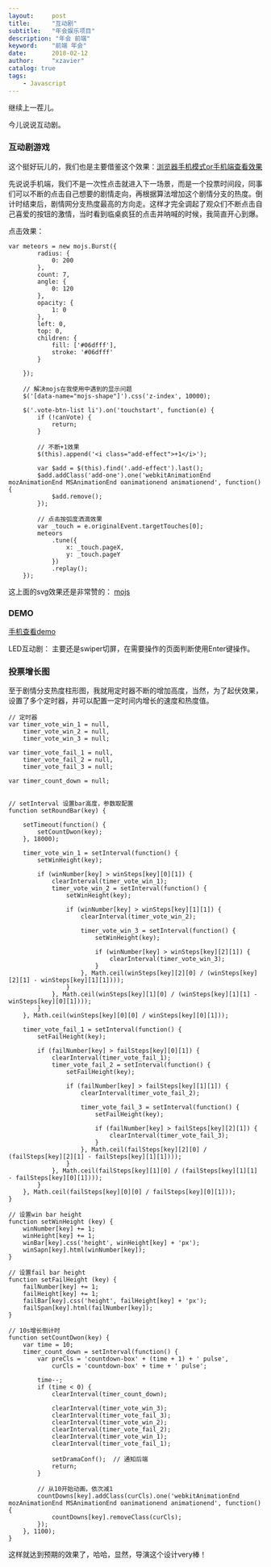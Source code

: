 ```yaml
---
layout:     post
title:      "互动剧"
subtitle:   "年会娱乐项目"
description: "年会 前端"
keyword:    "前端 年会"
date:       2018-02-12
author:     "xzavier"
catalog: true
tags:
    - Javascript
---
```


继续上一茬儿。

今儿说说互动剧。

### 互动剧游戏

这个挺好玩儿的，我们也是主要借鉴这个效果：[浏览器手机模式or手机端查看效果][1]

先说说手机端，我们不是一次性点击就进入下一场景，而是一个投票时间段，同事们可以不断的点击自己想要的剧情走向，再根据算法增加这个剧情分支的热度。倒计时结束后，剧情网分支热度最高的方向走。这样才完全调起了观众们不断点击自己喜爱的按钮的激情，当时看到临桌疯狂的点击并呐喊的时候，我简直开心到爆。

点击效果：

    var meteors = new mojs.Burst({
            radius: {
                0: 200
            },
            count: 7,
            angle: {
                0: 120
            },
            opacity: {
                1: 0
            },
            left: 0,
            top: 0,
            children: {
                fill: ['#06dfff'],
                stroke: '#06dfff'
            }
    
        });
        
        // 解决mojs在我使用中遇到的显示问题
        $('[data-name="mojs-shape"]').css('z-index', 10000);
    
        $('.vote-btn-list li').on('touchstart', function(e) {
            if (!canVote) {
                return;
            }
            
            // 不断+1效果
            $(this).append('<i class="add-effect">+1</i>');
    
            var $add = $(this).find('.add-effect').last();
            $add.addClass('add-one').one('webkitAnimationEnd mozAnimationEnd MSAnimationEnd oanimationend animationend', function() {
                $add.remove();
            });
            
            // 点击按弧度洒滴效果
            var _touch = e.originalEvent.targetTouches[0];
            meteors
                .tune({
                    x: _touch.pageX,
                    y: _touch.pageY
                })
                .replay();
        });


这上面的svg效果还是非常赞的： [mojs][2]

### DEMO

[手机查看demo][3]

LED互动剧：
主要还是swiper切屏，在需要操作的页面判断使用Enter键操作。

### 投票增长图

至于剧情分支热度柱形图，我就用定时器不断的增加高度，当然，为了起伏效果，设置了多个定时器，并可以配置一定时间内增长的速度和热度值。

    // 定时器
    var timer_vote_win_1 = null,
        timer_vote_win_2 = null,
        timer_vote_win_3 = null;
     
    var timer_vote_fail_1 = null,
        timer_vote_fail_2 = null,
        timer_vote_fail_3 = null;
    
    var timer_count_down = null;
    
    
    // setInterval 设置bar高度，参数取配置
    function setRoundBar(key) {
    
        setTimeout(function() {
            setCountDwon(key);
        }, 18000);
    
        timer_vote_win_1 = setInterval(function() {
            setWinHeight(key);
    
            if (winNumber[key] > winSteps[key][0][1]) {
                clearInterval(timer_vote_win_1);
                timer_vote_win_2 = setInterval(function() {
                    setWinHeight(key);
    
                    if (winNumber[key] > winSteps[key][1][1]) {
                        clearInterval(timer_vote_win_2);
    
                        timer_vote_win_3 = setInterval(function() {
                            setWinHeight(key);
    
                            if (winNumber[key] > winSteps[key][2][1]) {
                                clearInterval(timer_vote_win_3);
                            }
                        }, Math.ceil(winSteps[key][2][0] / (winSteps[key][2][1] - winSteps[key][1][1])));
                    }
                }, Math.ceil(winSteps[key][1][0] / (winSteps[key][1][1] - winSteps[key][0][1])));
            }
        }, Math.ceil(winSteps[key][0][0] / winSteps[key][0][1]));
    
        timer_vote_fail_1 = setInterval(function() {
            setFailHeight(key);
    
            if (failNumber[key] > failSteps[key][0][1]) {
                clearInterval(timer_vote_fail_1);
                timer_vote_fail_2 = setInterval(function() {
                    setFailHeight(key);
    
                    if (failNumber[key] > failSteps[key][1][1]) {
                        clearInterval(timer_vote_fail_2);
    
                        timer_vote_fail_3 = setInterval(function() {
                            setFailHeight(key);
    
                            if (failNumber[key] > failSteps[key][2][1]) {
                                clearInterval(timer_vote_fail_3);
                            }
                        }, Math.ceil(failSteps[key][2][0] / (failSteps[key][2][1] - failSteps[key][1][1])));
                    }
                }, Math.ceil(failSteps[key][1][0] / (failSteps[key][1][1] - failSteps[key][0][1])));
            }
        }, Math.ceil(failSteps[key][0][0] / failSteps[key][0][1]));
    }
    
    // 设置win bar height
    function setWinHeight (key) {
        winNumber[key] += 1;
        winHeight[key] += 1;
        winBar[key].css('height', winHeight[key] + 'px');
        winSapn[key].html(winNumber[key]);
    }
    
    // 设置fail bar height
    function setFailHeight (key) {
        failNumber[key] += 1;
        failHeight[key] += 1;
        failBar[key].css('height', failHeight[key] + 'px');
        failSpan[key].html(failNumber[key]);
    }
    
    // 10s增长倒计时
    function setCountDwon(key) {
        var time = 10;
        timer_count_down = setInterval(function() {
            var preCls = 'countdown-box' + (time + 1) + ' pulse',
                curCls = 'countdown-box' + time + ' pulse';
    
            time--;
            if (time < 0) {
                clearInterval(timer_count_down);
    
                clearInterval(timer_vote_win_3);
                clearInterval(timer_vote_fail_3);
                clearInterval(timer_vote_win_2);
                clearInterval(timer_vote_fail_2);
                clearInterval(timer_vote_win_1);
                clearInterval(timer_vote_fail_1);
    
                setDramaConf();  // 通知后端
                return;
            }
            
            // 从10开始动画，依次减1
            countDowns[key].addClass(curCls).one('webkitAnimationEnd mozAnimationEnd MSAnimationEnd oanimationend animationend', function() {
                countDowns[key].removeClass(curCls);
            });
        }, 1100);   
    }

这样就达到预期的效果了，哈哈，显然，导演这个设计very棒！



  [1]: http://jxqy.qq.com/act/a20171027h5/?from=timeline
  [2]: http://mojs.io/tutorials/burst/
  [3]: /demos/2018-02-12-drama-click.html



